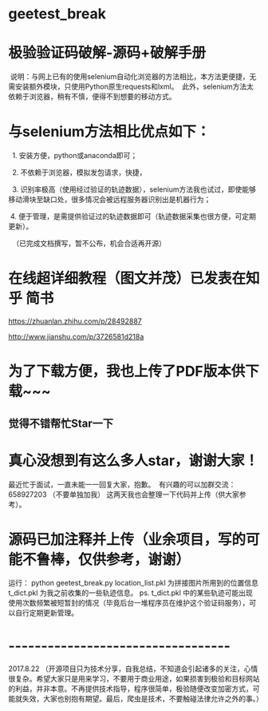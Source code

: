 # geetest_break
# 极验验证码破解-源码+破解手册
  说明：与网上已有的使用selenium自动化浏览器的方法相比，本方法更便捷，无需安装额外模块，只使用Python原生requests和lxml。
  此外，selenium方法太依赖于浏览器，稍有不慎，便得不到想要的移动方式。
  
 # 与selenium方法相比优点如下：
   1. 安装方便，python或anaconda即可；
   
   2. 不依赖于浏览器，模拟发包请求，快捷，
   
   3. 识别率极高（使用经过验证的轨迹数据），selenium方法我也试过，即使能够移动滑块至缺口处，很多情况会被远程服务器识别出是机器行为；
   
   4. 便于管理，是需提供验证过的轨迹数据即可（轨迹数据采集也很方便，可定期更新）。
   
  
（已完成文档撰写，暂不公布，机会合适再开源）
 # 在线超详细教程（图文并茂）已发表在知乎 简书
 
   https://zhuanlan.zhihu.com/p/28492887
   
   http://www.jianshu.com/p/3726581d218a
   
 # 为了下载方便，我也上传了PDF版本供下载~~~
 ## 觉得不错帮忙Star一下

# 真心没想到有这么多人star，谢谢大家！
最近忙于面试，一直未能一一回复大家，抱歉。
 有兴趣的可以加群交流：658927203 （不要单独加我）
这两天我也会整理一下代码并上传（供大家参考）。
# 源码已加注释并上传（业余项目，写的可能不鲁棒，仅供参考，谢谢）
运行： python geetest_break.py
location_list.pkl 为拼接图片所用到的位置信息
t_dict.pkl 为我之前收集的一些轨迹信息。
ps. t_dict.pkl 中的某些轨迹可能出现使用次数频繁被短暂封的情况（毕竟后台一堆程序员在维护这个验证码服务），可以自行定期更新管理。
# ----------------------------------
2017.8.22 （开源项目只为技术分享，自我总结，不知道会引起诸多的关注，心情很复杂。希望大家只是用来学习，不要用于商业用途，如果损害到极验和目标网站的利益，并非本意。不再提供技术指导，程序很简单，极验随便改变加密方式，可能就失效，大家也别抱有期望。最后，爬虫是技术，不要触碰法律允许之外的事。）
